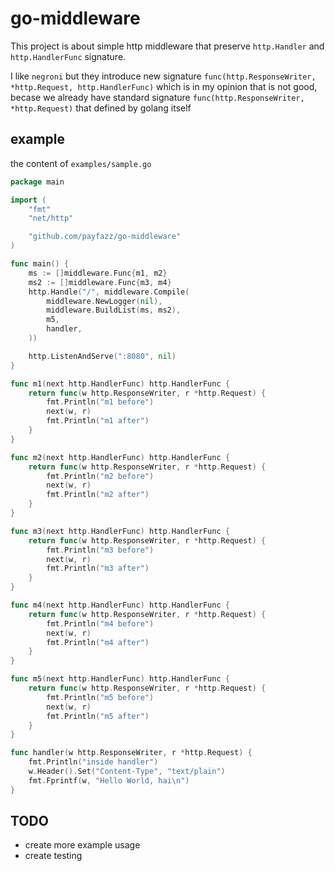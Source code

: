 # go-middleware

This project is about simple http middleware that preserve `http.Handler` and `http.HandlerFunc` signature.

I like `negroni` but they introduce new signature `func(http.ResponseWriter, *http.Request, http.HandlerFunc)` which is in my opinion that is not good, becase we already have standard signature `func(http.ResponseWriter, *http.Request)` that defined by golang itself

## example

the content of `examples/sample.go`
```go
package main

import (
	"fmt"
	"net/http"

	"github.com/payfazz/go-middleware"
)

func main() {
	ms := []middleware.Func{m1, m2}
	ms2 := []middleware.Func{m3, m4}
	http.Handle("/", middleware.Compile(
		middleware.NewLogger(nil),
		middleware.BuildList(ms, ms2),
		m5,
		handler,
	))

	http.ListenAndServe(":8080", nil)
}

func m1(next http.HandlerFunc) http.HandlerFunc {
	return func(w http.ResponseWriter, r *http.Request) {
		fmt.Println("m1 before")
		next(w, r)
		fmt.Println("m1 after")
	}
}

func m2(next http.HandlerFunc) http.HandlerFunc {
	return func(w http.ResponseWriter, r *http.Request) {
		fmt.Println("m2 before")
		next(w, r)
		fmt.Println("m2 after")
	}
}

func m3(next http.HandlerFunc) http.HandlerFunc {
	return func(w http.ResponseWriter, r *http.Request) {
		fmt.Println("m3 before")
		next(w, r)
		fmt.Println("m3 after")
	}
}

func m4(next http.HandlerFunc) http.HandlerFunc {
	return func(w http.ResponseWriter, r *http.Request) {
		fmt.Println("m4 before")
		next(w, r)
		fmt.Println("m4 after")
	}
}

func m5(next http.HandlerFunc) http.HandlerFunc {
	return func(w http.ResponseWriter, r *http.Request) {
		fmt.Println("m5 before")
		next(w, r)
		fmt.Println("m5 after")
	}
}

func handler(w http.ResponseWriter, r *http.Request) {
	fmt.Println("inside handler")
	w.Header().Set("Content-Type", "text/plain")
	fmt.Fprintf(w, "Hello World, hai\n")
}
```
## TODO

* create more example usage
* create testing
